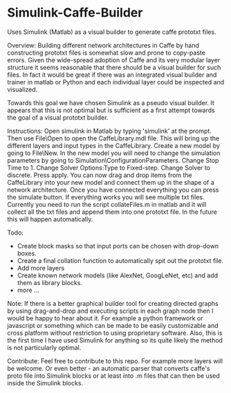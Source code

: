 # Simulink-Caffe-Builder
Uses Simulink (Matlab) as a visual builder to generate caffe prototxt files.

Overview:
Building different network architectures in Caffe by hand constructing
prototxt files is somewhat slow and prone to copy-paste errors. 
Given the wide-spread adoption of Caffe and its very modular layer structure
it seems reasonable that there should be a visual builder for such files.
In fact it would be great if there was an integrated visual builder and trainer
in matlab or Python and each individual layer could be inspected and visualized.

Towards this goal we have chosen Simulink as a pseudo visual builder.
It appears that this is not optimal but is sufficient as a first attempt
towards the goal of a visual prototxt builder.

Instructions:
Open simulink in Matlab by typing 'simulink' at the prompt.
Then use File\Open to open the CaffeLibrary.mdl file.
This will bring up the different layers and input types in the CaffeLibrary.
Create a new model by going to File\New.
In the new model you will need to change the simulation parameters by going to
Simulation\ConfigurationParameters. 
Change Stop Time to 1. Change Solver Options:Type to Fixed-step. Change Solver to discrete.
Press apply.
You can now drag and drop items from the CaffeLibrary into your new model and connect
them up in the shape of a network architecture.
Once you have connected everything you can press the simulate button. If everything
works you will see multiple txt files. Currently you need to run the script 
collateFiles.m in matlab and it will collect all the txt files and append
them into one prototxt file. In the future this will happen automatically.

Todo:
- Create block masks so that input ports can be chosen with drop-down boxes.
- Create a final collation function to automatically spit out the prototxt file.
- Add more layers
- Create known network models (like AlexNet, GoogLeNet, etc) and add them
as library blocks. 
- more ...

Note: 
If there is a better graphical builder tool for creating directed graphs
by using drag-and-drop and executing scripts in each graph node then I would be
happy to hear about it. For example a python framework or javascript or something
which can be made to be easily customizable and cross platform without restriction
to using proprietary software.
Also, this is the first time I have used Simulink for anything so its quite likely
the method is not particularly optimal.

Contribute:
Feel free to contribute to this repo. For example more layers will be welcome.
Or even better - an automatic parser that converts caffe's proto file into Simulink
blocks or at least into .m files that can then be used inside the Simulink blocks.
